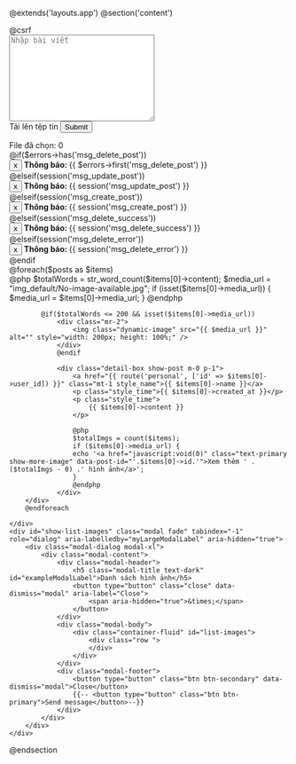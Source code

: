 @extends('layouts.app')
@section('content')

<section class="about_section layout_padding">
    <div class="create-posts">
        <form method="POST" action="{{ route('create_posts') }}" enctype="multipart/form-data">
            @csrf
            <div class="box-header ml-0">
                <textarea name="title" id="" cols="30" rows="10" placeholder="Nhập bài viết"></textarea>
            </div>
            <div class="box-content mt-2">
                <div class="box-submit">
                    <input type="file" id="fileInput" name="uploadFiles[]" multiple style="display: none;" onchange="handleFiles()">
                    <label for="fileInput" class="btn border m-0">Tải lên tệp tin</label>
                    <button type="submit" class="btn btn-posts">Submit</button>
                </div>
            </div>
        </form>
        <div class="mt-2 text-dark">
            <span>File đã chọn: <span id="selectedFileCount">0</span></span>
        </div>
        <div id="fileList" class="text-dark"></div>
    </div>
    <div class="container-fluid pl-0">
        <div class="row">
            <div class="col-md-12">
                @if($errors->has('msg_delete_post'))
                <div class="alert alert-warning border" id="notification-alert">
                    <button type="button" class="close" data-dismiss="alert">x</button>
                    <strong>
                        Thông báo:
                    </strong>
                    {{ $errors->first('msg_delete_post') }}
                </div>
                @elseif(session('msg_update_post'))
                <div class="alert alert-warning border" id="notification-alert">
                    <button type="button" class="close" data-dismiss="alert">x</button>
                    <strong>
                        Thông báo:
                    </strong>
                    {{ session('msg_update_post') }}
                </div>
                @elseif(session('msg_create_post'))
                <div class="alert alert-success border" id="notification-alert">
                    <button type="button" class="close" data-dismiss="alert">x</button>
                    <strong>
                        Thông báo:
                    </strong>
                    {{ session('msg_create_post') }}
                </div>
                @elseif(session('msg_delete_success'))
                <div class="alert alert-success border" id="notification-alert">
                    <button type="button" class="close" data-dismiss="alert">x</button>
                    <strong>
                        Thông báo:
                    </strong>
                    {{ session('msg_delete_success') }}
                </div>
                @elseif(session('msg_delete_error'))
                <div class="alert alert-danger border" id="notification-alert">
                    <button type="button" class="close" data-dismiss="alert">x</button>
                    <strong>
                        Thông báo:
                    </strong>
                    {{ session('msg_delete_error') }}
                </div>
                @endif
            </div>
        </div>
        @foreach($posts as $items)
        <div class="box mb-4">
            @php
            $totalWords = str_word_count($items[0]->content);
            $media_url = "img_default/No-image-available.jpg";
            if (isset($items[0]->media_url)) {
            $media_url = $items[0]->media_url;
            }
            @endphp

            @if($totalWords <= 200 && isset($items[0]->media_url))
                <div class="mr-2">
                    <img class="dynamic-image" src="{{ $media_url }}" alt="" style="width: 200px; height: 100%;" />
                </div>
                @endif

                <div class="detail-box show-post m-0 p-1">
                    <a href="{{ route('personal', ['id' => $items[0]->user_id]) }}" class="mt-1 style_name">{{ $items[0]->name }}</a>
                    <p class="style_time">{{ $items[0]->created_at }}</p>
                    <p class="style_time">
                        {{ $items[0]->content }}
                    </p>

                    @php
                    $totalImgs = count($items);
                    if ($items[0]->media_url) {
                    echo '<a href="javascript:void(0)" class="text-primary show-more-image" data-post-id="'.$items[0]->id.'">Xem thêm ' .($totalImgs - 0) .' hình ảnh</a>';
                    }
                    @endphp
                </div>
        </div>
        @endforeach

    </div>
    <div id="show-list-images" class="modal fade" tabindex="-1" role="dialog" aria-labelledby="myLargeModalLabel" aria-hidden="true">
        <div class="modal-dialog modal-xl">
            <div class="modal-content">
                <div class="modal-header">
                    <h5 class="modal-title text-dark" id="exampleModalLabel">Danh sách hình ảnh</h5>
                    <button type="button" class="close" data-dismiss="modal" aria-label="Close">
                        <span aria-hidden="true">&times;</span>
                    </button>
                </div>
                <div class="modal-body">
                    <div class="container-fluid" id="list-images">
                        <div class="row ">
                        </div>
                    </div>
                </div>
                <div class="modal-footer">
                    <button type="button" class="btn btn-secondary" data-dismiss="modal">Close</button>
                    {{-- <button type="button" class="btn btn-primary">Send message</button>--}}
                </div>
            </div>
        </div>
    </div>

</section>
@endsection
